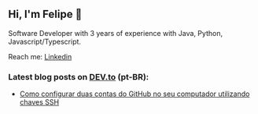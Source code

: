 ## Hi, I'm Felipe 👋

Software Developer with 3 years of experience with Java, Python, Javascript/Typescript.

Reach me: [Linkedin](https://www.linkedin.com/in/ofelipemendes/)

### Latest blog posts on [DEV.to](https://dev.to/ofelipexis) (pt-BR):
<!-- BLOG-POST-LIST:START -->
- [Como configurar duas contas do GitHub no seu computador utilizando chaves SSH](https://dev.to/ofelipexis/como-configurar-duas-contas-do-github-no-seu-computador-utilizando-chaves-ssh-e80)
<!-- BLOG-POST-LIST:END -->

<!--
<div align="center">
  <picture>
    <source 
      srcset="https://github-readme-stats.vercel.app/api/top-langs/?username=ofelipexis&layout=compact&theme=dark"
      media="(prefers-color-scheme: dark)"
    />
    <source
      srcset="https://github-readme-stats.vercel.app/api/top-langs/?username=ofelipexis&layout=compact"
      media="(prefers-color-scheme: light), (prefers-color-scheme: no-preference)"
    />
    <img src="https://github-readme-stats.vercel.app/api/top-langs/?username=ofelipexis&layout=compact" />
  </picture>
</div>
-->

